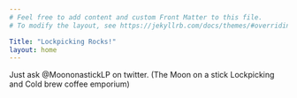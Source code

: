 ```yaml
---
# Feel free to add content and custom Front Matter to this file.
# To modify the layout, see https://jekyllrb.com/docs/themes/#overriding-theme-defaults

Title: "Lockpicking Rocks!"
layout: home
---
```


Just ask @MoononastickLP on twitter. 
(The Moon on a stick Lockpicking and Cold brew coffee emporium)
